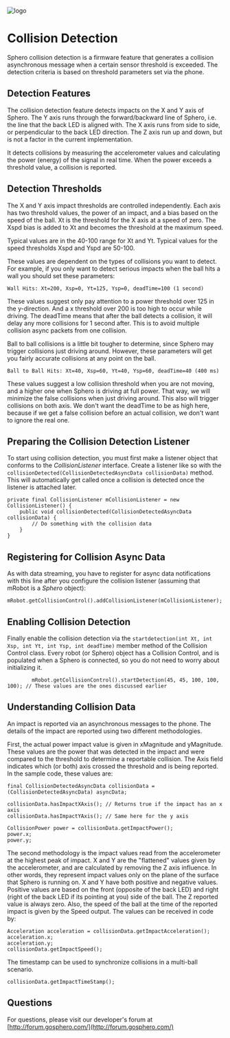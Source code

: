 ![logo](http://update.orbotix.com/developer/sphero-small.png)

# Collision DetectionSphero collision detection is a firmware feature that generates a collision asynchronous message when a certain sensor threshold is exceeded. The detection criteria is based on threshold parameters set via the phone.
## Detection FeaturesThe collision detection feature detects impacts on the X and Y axis of Sphero.The Y axis runs through the forward/backward line of Sphero, i.e. the line that the back LED is aligned with. The X axis runs from side to side, or perpendicular to the back LED direction. The Z axis run up and down, but is not a factor in the current implementation.
It detects collisions by measuring the accelerometer values and calculating the power (energy) of the signal in real time. When the power exceeds a threshold value, a collision is reported.
## Detection ThresholdsThe X and Y axis impact thresholds are controlled independently. Each axis has two threshold values, the power of an impact, and a bias based on the speed of the ball. Xt is the threshold for the X axis at a speed of zero. The Xspd bias is added to Xt and becomes the threshold at the maximum speed.
Typical values are in the 40-100 range for Xt and Yt.  Typical values for the speed thresholds Xspd and Yspd are 50-100.  

These values are dependent on the types of collisions you want to detect.  For example, if you only want to detect serious impacts when the ball hits a wall you should set these parameters:

	Wall Hits: Xt=200, Xsp=0, Yt=125, Ysp=0, deadTime=100 (1 second)
	
These values suggest only pay attention to a power threshold over 125 in the y-direction. And a x threshold over 200 is too high to occur while driving.  The deadTime means that after the ball detects a collision, it will delay any more collisions for 1 second after.  This is to avoid multiple collision async packets from one collision.

Ball to ball collisions is a little bit tougher to determine, since Sphero may trigger collisions just driving around. However, these parameters will get you fairly accurate collisions at any point on the ball.

	Ball to Ball Hits: Xt=40, Xsp=60, Yt=40, Ysp=60, deadTime=40 (400 ms)
	
These values suggest a low collision threshold when you are not moving, and a higher one when Sphero is driving at full power. That way, we will minimize the false collisions when just driving around.  This also will trigger collisions on both axis.  We don't want the deadTime to be as high here, because if we get a false collision before an actual collision, we don't want to ignore the real one.

## Preparing the Collision Detection Listener
To start using collision detection, you must first make a listener object that conforms to the *CollisionListener* interface. Create a listener like so with the `collisionDetected(CollisionDetectedAsyncData collisionData)` method. This will automatically get called once a collision is detected once the listener is attached later.
	
	private final CollisionListener mCollisionListener = new CollisionListener() {
        public void collisionDetected(CollisionDetectedAsyncData collisionData) {
        	// Do something with the collision data
        }
    }
                                              
## Registering for Collision Async Data

As with data streaming, you have to register for async data notifications with this line after you configure the collision listener (assuming that mRobot is a *Sphero* object):

	mRobot.getCollisionControl().addCollisionListener(mCollisionListener);                                      	
## Enabling Collision Detection
Finally enable the collision detection via the `startdetection(int Xt, int Xsp, int Yt, int Ysp, int deadTime)` member method of the Collision Control class. Every robot (or Sphero) object has a Collision Control, and is populated when a Sphero is connected, so you do not need to worry about initializing it.

		    mRobot.getCollisionControl().startDetection(45, 45, 100, 100, 100); // These values are the ones discussed earlier
## Understanding Collision DataAn impact is reported via an asynchronous messages to the phone.  The details of the impact are reported using two different methodologies.First, the actual power impact value is given in xMagnitude and yMagnitude. These values are the power that was detected in the impact and were compared to the threshold to determine a reportable collision. The Axis field indicates which (or both) axis crossed the threshold and is being reported.  In the sample code, these values are:

	final CollisionDetectedAsyncData collisionData = (CollisionDetectedAsyncData) asyncData;
	
	collisionData.hasImpactXAxis(); // Returns true if the impact has an x axis
	collisionData.hasImpactYAxis(); // Same here for the y axis
		
	CollisionPower power = collisionData.getImpactPower();
	power.x;
	power.y;
The second methodology is the impact values read from the accelerometer at the highest peak of impact. X and Y are the "flattened" values given by the accelerometer, and are calculated by removing the Z axis influence. In other words, they represent impact values only on the plane of the surface that Sphero is running on. X and Y have both positive and negative values. Positive values are based on the front (opposite of the back LED) and right (right of the back LED if its pointing at you) side of the ball. The Z reported value is always zero.  Also, the speed of the ball at the time of the reported impact is given by the Speed output. The values can be received in code by:

	Acceleration acceleration = collisionData.getImpactAcceleration();	acceleration.x;      
	acceleration.y;           
	collisionData.getImpactSpeed();The timestamp can be used to synchronize collisions in a multi-ball scenario.	collisionData.getImpactTimeStamp();## Questions

For questions, please visit our developer's forum at [http://forum.gosphero.com/](http://forum.gosphero.com/)